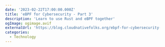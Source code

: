 ```yaml
---
date: '2023-02-22T17:00:00.000Z'
title: 'eBPF for Cybersecurity - Part 3'
description: 'Learn to use Rust and eBPF together'
ogImage: ogimage.avif
externalUrl: 'https://blog.cloudnativefolks.org/ebpf-for-cybersecurity-part-3'
categories:
  - Technology
---
```

